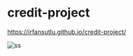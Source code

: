 # credit-project

https://irfansutlu.github.io/credit-project/

![ss](https://user-images.githubusercontent.com/102031418/191756826-e815d033-d200-43c9-86a6-a72070c88cae.png)
